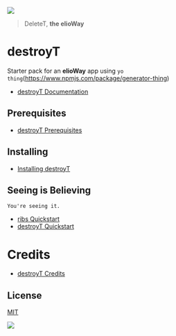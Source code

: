 ![](https://elioway.gitlab.io/ribs/destroyT/elio-delete-t-logo.png)

> DeleteT, **the elioWay**

# destroyT

Starter pack for an **elioWay** app using `yo thing`(<https://www.npmjs.com/package/generator-thing>)

- [destroyT Documentation](https://elioway.gitlab.io/ribs/destroyT/)

## Prerequisites

- [destroyT Prerequisites](https://elioway.gitlab.io/ribs/destroyT/installing.html)

## Installing

- [Installing destroyT](https://elioway.gitlab.io/ribs/destroyT/installing.html)

## Seeing is Believing

```
You're seeing it.
```

- [ribs Quickstart](https://elioway.gitlab.io/ribs/quickstart.html)
- [destroyT Quickstart](https://elioway.gitlab.io/ribs/destroyT/quickstart.html)

# Credits

- [destroyT Credits](https://elioway.gitlab.io/ribs/destroyT/credits.html)

## License

[MIT](license)

![](https://elioway.gitlab.io/ribs/destroyT/apple-touch-icon.png)
